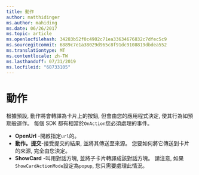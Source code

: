 ```yaml
---
title: 動作
author: matthidinger
ms.author: mahiding
ms.date: 06/26/2017
ms.topic: article
ms.openlocfilehash: 34283b52f0c4902c71ea33634676832c7dfec5c9
ms.sourcegitcommit: 6889c7e1a38029d965c8f91dc9108819dbdea552
ms.translationtype: MT
ms.contentlocale: zh-TW
ms.lasthandoff: 07/31/2019
ms.locfileid: "68733105"
---
```

# <a name="actions"></a>動作

根據預設, 動作將會轉譯為卡片上的按鈕, 但會由您的應用程式決定, 使其行為如預期般運作。 每個 SDK 都有相當於`OnAction`您必須處理的事件。

* **OpenUrl** -開啟指定`url`的。  
* **動作。提交**-接受提交的結果, 並將其傳送至來源。 您要如何將它傳送到卡片的來源, 完全由您決定。
* **ShowCard** -叫用對話方塊, 並將子卡片轉譯成該對話方塊。 請注意, 如果`ShowCardActionMode`設定為`popup`, 您只需要處理此情況。